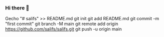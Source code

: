 ### Hi there 👋

<!--
**salifs/salifs** is a ✨ _special_ ✨ repository because its `README.md` (this file) appears on your GitHub profile.

Here are some ideas to get you started:

- 🔭 I’m currently working on ...
- 🌱 I’m currently learning ...
- 👯 I’m looking to collaborate on ...
- 🤔 I’m looking for help with ...
- 💬 Ask me about ...
- 📫 How to reach me: ...
- 😄 Pronouns: ...
- ⚡ Fun fact: ...
-->
Gecho "# salifs" >> README.md
git init
git add README.md
git commit -m "first commit"
git branch -M main
git remote add origin https://github.com/salifs/salifs.git
git push -u origin main
